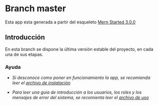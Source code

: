 # Branch master

Esta app esta generada a partir del esqueleto [Mern
Started 3.0.0](https://github.com/Hashnode/mern-starter/tree/upgrade/mern-v3.0.0)

## Introducción

En esta branch se dispone la última versión estable del proyecto, en cada una 
de sus etapas.

### Ayuda

* _Si desconoce como poner en funcionamiento la app, se recomienda leer el_
_[archivo de instalación](https://gitlab.com/COD-Project/grupo74/blob/master/.gitlab/INSTALL.md)_

* _Para leer una guia de introducción a los usuarios, los roles y los mensajes de_
_error del sistema, se recomienta leer el_
_[archivo de uso](https://gitlab.com/COD-Project/grupo74/blob/master/.gitlab/USO.md)_
